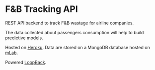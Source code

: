 # F&B Tracking API

REST API backend to track F&B wastage for airline companies.

The data collected about passengers consumption will help to build predictive models.

Hosted on [Heroku](https://app-fnbtracking-api.herokuapp.com/). Data are stored on a MongoDB database hosted on [mLab](https://mlab.com/).

Powered [LoopBack](http://loopback.io).

